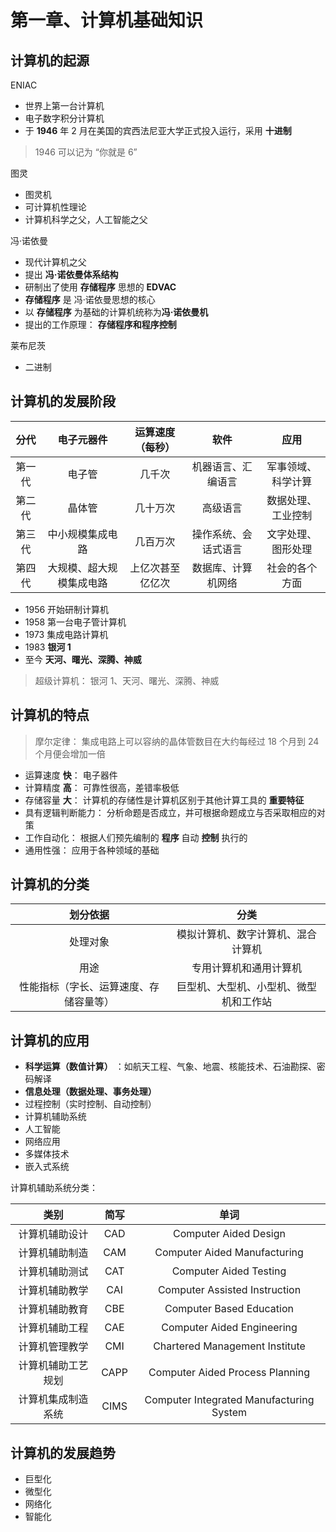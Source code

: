 # 第一章、计算机基础知识

## 计算机的起源

ENIAC

- 世界上第一台计算机
- 电子数字积分计算机
- 于 **1946** 年 2 月在美国的宾西法尼亚大学正式投入运行，采用 **十进制**

> 1946 可以记为 “你就是 6”

图灵

- 图灵机
- 可计算机性理论
- 计算机科学之父，人工智能之父

冯·诺依曼

- 现代计算机之父
- 提出 **冯·诺依曼体系结构**
- 研制出了使用 **存储程序** 思想的 **EDVAC**
- **存储程序** 是 冯·诺依曼思想的核心
- 以 **存储程序** 为基础的计算机统称为**冯·诺依曼机**
- 提出的工作原理： **存储程序和程序控制**

莱布尼茨

- 二进制

## 计算机的发展阶段

|  分代  |        电子元器件        | 运算速度（每秒） |         软件         |        应用        |
| :----: | :----------------------: | :--------------: | :------------------: | :----------------: |
| 第一代 |          电子管          |      几千次      |  机器语言、汇编语言  | 军事领域、科学计算 |
| 第二代 |          晶体管          |     几十万次     |       高级语言       | 数据处理、工业控制 |
| 第三代 |     中小规模集成电路     |     几百万次     | 操作系统、会话式语言 | 文字处理、图形处理 |
| 第四代 | 大规模、超大规模集成电路 | 上亿次甚至亿亿次 |  数据库、计算机网络  |   社会的各个方面   |

- 1956 开始研制计算机
- 1958 第一台电子管计算机
- 1973 集成电路计算机
- 1983 **银河 1**
- 至今 **天河、曙光、深腾、神威**

> 超级计算机： 银河 1、天河、曙光、深腾、神威

## 计算机的特点

> 摩尔定律： 集成电路上可以容纳的晶体管数目在大约每经过 18 个月到 24 个月便会增加一倍

- 运算速度 **快**： 电子器件
- 计算精度 **高**： 可靠性很高，差错率极低
- 存储容量 **大**： 计算机的存储性是计算机区别于其他计算工具的 **重要特征**
- 具有逻辑判断能力： 分析命题是否成立，并可根据命题成立与否采取相应的对策
- 工作自动化： 根据人们预先编制的 **程序** 自动 **控制** 执行的
- 通用性强： 应用于各种领域的基础

## 计算机的分类

|                划分依据                |                  分类                  |
| :------------------------------------: | :------------------------------------: |
|                处理对象                |   模拟计算机、数字计算机、混合计算机   |
|                  用途                  |         专用计算机和通用计算机         |
| 性能指标（字长、运算速度、存储容量等） | 巨型机、大型机、小型机、微型机和工作站 |

## 计算机的应用

- **科学运算（数值计算）** ：如航天工程、气象、地震、核能技术、石油勘探、密码解译
- **信息处理（数据处理、事务处理）**
- 过程控制（实时控制、自动控制）
- 计算机辅助系统
- 人工智能
- 网络应用
- 多媒体技术
- 嵌入式系统

计算机辅助系统分类：

|        类别        | 简写 |                   单词                   |
| :----------------: | :--: | :--------------------------------------: |
|   计算机辅助设计   | CAD  |          Computer Aided Design           |
|   计算机辅助制造   | CAM  |       Computer Aided Manufacturing       |
|   计算机辅助测试   | CAT  |          Computer Aided Testing          |
|   计算机辅助教学   | CAI  |      Computer Assisted Instruction       |
|   计算机辅助教育   | CBE  |         Computer Based Education         |
|   计算机辅助工程   | CAE  |        Computer Aided Engineering        |
|   计算机管理教学   | CMI  |      Chartered Management Institute      |
| 计算机辅助工艺规划 | CAPP |     Computer Aided Process Planning      |
| 计算机集成制造系统 | CIMS | Computer Integrated Manufacturing System |

## 计算机的发展趋势

- 巨型化
- 微型化
- 网络化
- 智能化
